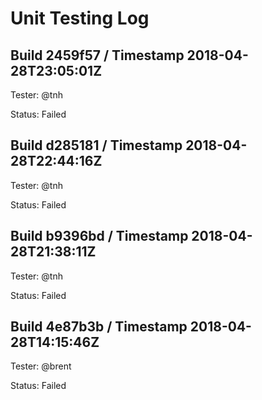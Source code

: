 # Unit Testing Log 

## Build 2459f57 / Timestamp 2018-04-28T23:05:01Z

Tester: @tnh

Status: Failed

## Build d285181 / Timestamp 2018-04-28T22:44:16Z

Tester: @tnh

Status: Failed

## Build b9396bd / Timestamp 2018-04-28T21:38:11Z

Tester: @tnh

Status: Failed

## Build 4e87b3b / Timestamp 2018-04-28T14:15:46Z

Tester: @brent

Status: Failed
